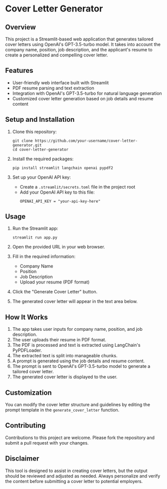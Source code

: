 # Cover Letter Generator

## Overview
This project is a Streamlit-based web application that generates tailored cover letters using OpenAI's GPT-3.5-turbo model. It takes into account the company name, position, job description, and the applicant's resume to create a personalized and compelling cover letter.

## Features
- User-friendly web interface built with Streamlit
- PDF resume parsing and text extraction
- Integration with OpenAI's GPT-3.5-turbo for natural language generation
- Customized cover letter generation based on job details and resume content

## Setup and Installation
1. Clone this repository:
   ```
   git clone https://github.com/your-username/cover-letter-generator.git
   cd cover-letter-generator
   ```

2. Install the required packages:
   ```
   pip install streamlit langchain openai pypdf2
   ```

3. Set up your OpenAI API key:
   - Create a `.streamlit/secrets.toml` file in the project root
   - Add your OpenAI API key to this file:
     ```
     OPENAI_API_KEY = "your-api-key-here"
     ```

## Usage
1. Run the Streamlit app:
   ```
   streamlit run app.py
   ```

2. Open the provided URL in your web browser.

3. Fill in the required information:
   - Company Name
   - Position
   - Job Description
   - Upload your resume (PDF format)

4. Click the "Generate Cover Letter" button.

5. The generated cover letter will appear in the text area below.

## How It Works
1. The app takes user inputs for company name, position, and job description.
2. The user uploads their resume in PDF format.
3. The PDF is processed and text is extracted using LangChain's PyPDFLoader.
4. The extracted text is split into manageable chunks.
5. A prompt is generated using the job details and resume content.
6. The prompt is sent to OpenAI's GPT-3.5-turbo model to generate a tailored cover letter.
7. The generated cover letter is displayed to the user.

## Customization
You can modify the cover letter structure and guidelines by editing the prompt template in the `generate_cover_letter` function.

## Contributing
Contributions to this project are welcome. Please fork the repository and submit a pull request with your changes.

## Disclaimer
This tool is designed to assist in creating cover letters, but the output should be reviewed and adjusted as needed. Always personalize and verify the content before submitting a cover letter to potential employers.
